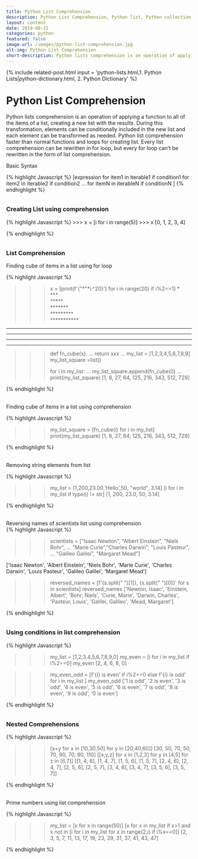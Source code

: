```yaml
---
title: Python List Comprehension
description: Python List Comprehension, Python list, Python collection, Python Arrays, Python functions, python lambda
layout: content
date: 2019-08-21
categories: python
featured: false 
image-url: /images/python-list-comprehension.jpg
alt-img: Python List Comprehension
short-description: Python lists comprehension is an operation of applying a function to all of the items of a list, creating a new list with the results. During this transformation, elements can be conditionally included in the new list and each element can be transformed as needed.
---
```


{%
include related-post.html
input = 
'python-lists.html,1. Python Lists|python-dictionary.html, 2. Python Dictionary'
%}

<h1 style="padding-top: 60px; margin-top: -40px;">Python List Comprehension</h1>

Python lists comprehension is an operation of applying a function to all of the items of a list, creating a new list with the results. During this transformation, elements can be conditionally included in the new list and each element can be transformed as needed. Python list comprehension faster than normal functions and loops for creating list. Every list comprehension can be rewritten in for loop, but every for loop can’t be rewritten in the form of list comprehension.

Basic Syntax

{% highlight Javascript %}
[expression for item1 in iterable1 if condition1 
            for item2 in iterable2 if condition2 
            ...
            for itemN in iterableN if conditionN ]
{% endhighlight %}


<h3 style="padding-top: 60px; margin-top: -40px;">Creating List using comprehension</h3>

<div class="card">
<div class="card-body">
{% highlight Javascript %}
>>> x = [i for i in range(5)]
>>> x
[0, 1, 2, 3, 4]

{% endhighlight %}
</div>
</div>


<h3 style="padding-top: 60px; margin-top: -40px;">List Comprehension</h3>

Finding cube of items in a list using for loop

<div class="card">
<div class="card-body">

{% highlight Javascript %}

>>> x = [print(f'{"*"*i:^20}') for i in range(20) if i%2==1]
         *          
        ***         
       *****        
      *******       
     *********      
    ***********     
   *************    
  ***************   
 *****************  
******************* 

>>> def fn_cube(x):
...     return x*x*x
... 
>>> my_list = [1,2,3,4,5,6,7,8,9]
>>> my_list_square =list()
>>> 
>>> for i in my_list:
...     my_list_square.append(fn_cube(i))
... 
>>> print(my_list_square)
[1, 8, 27, 64, 125, 216, 343, 512, 729]

{% endhighlight %}
</div>
</div>
<br>
Finding cube of items in a list using comprehension

<div class="card">
<div class="card-body">

{% highlight Javascript %}

>>> my_list_square = [fn_cube(i) for i in my_list]
>>> print(my_list_square)
[1, 8, 27, 64, 125, 216, 343, 512, 729]

{% endhighlight %}
</div>
</div>
<br>
Removing string elements from list

<div class="card">
<div class="card-body">

{% highlight Javascript %}

>>> my_list = [1,200,23.00,'Hello',50, "world", 3.14]
>>> [i for i in my_list if type(i) != str]
[1, 200, 23.0, 50, 3.14]

{% endhighlight %}
</div>
</div>
<br>
Reversing names of scientists list using comprehension

<div class="card">
<div class="card-body">
{% highlight Javascript %}

>>> scientists = ["Isaac Newton", "Albert Einstein", "Niels Bohr", 
...               "Marie Curie","Charles Darwin", "Louis Pasteur", 
...               "Galileo Galilei", "Margaret Mead"]
>>> 
['Isaac Newton',
 'Albert Einstein',
 'Niels Bohr',
 'Marie Curie',
 'Charles Darwin',
 'Louis Pasteur',
 'Galileo Galilei',
 'Margaret Mead']

>>> reversed_names = [f'{s.split(" ")[1]}, {s.split(" ")[0]}' for s in scientists]
>>> reversed_names
['Newton, Isaac',
 'Einstein, Albert',
 'Bohr, Niels',
 'Curie, Marie',
 'Darwin, Charles',
 'Pasteur, Louis',
 'Galilei, Galileo',
 'Mead, Margaret']

{% endhighlight %}
</div>
</div>

<h3 style="padding-top: 60px; margin-top: -40px;">Using conditions in list comprehension</h3> 

<div class="card">
<div class="card-body">

{% highlight Javascript %}

>>> my_list = [1,2,3,4,5,6,7,8,9,0]
>>> my_even = [i for i in my_list if i%2==0]
>>> my_even
[2, 4, 6, 8, 0]

>>> my_even_odd = [f'{i} is even' if i%2==0 else f'{i} is odd' for i in my_list ]
>>> my_even_odd
['1 is odd',
 '2 is even',
 '3 is odd',
 '4 is even',
 '5 is odd',
 '6 is even',
 '7 is odd',
 '8 is even',
 '9 is odd',
 '0 is even']

{% endhighlight %}
</div>
</div>

<h3 style="padding-top: 60px; margin-top: -40px;">Nested Comprehensions</h3>

<div class="card">
<div class="card-body">

{% highlight Javascript %}
>>> [x+y for x in [10,30,50] for y in [20,40,60]]
[30, 50, 70, 50, 70, 90, 70, 90, 110]
>>> [[x,y,z] for x in [1,2,3] for y in [4,5] for z in [6,7]]
[[1, 4, 6],
 [1, 4, 7],
 [1, 5, 6],
 [1, 5, 7],
 [2, 4, 6],
 [2, 4, 7],
 [2, 5, 6],
 [2, 5, 7],
 [3, 4, 6],
 [3, 4, 7],
 [3, 5, 6],
 [3, 5, 7]]

{% endhighlight %}

</div>
</div>
<br>
Prime numbers using list comprehension
<div class="card">
<div class="card-body">

{% highlight Javascript %}

>>> my_list = [x for x in range(50)]
>>> [x for x in my_list if x>1 and x not in [i for i in my_list for x in range(2,i) if i%x==0]]
[2, 3, 5, 7, 11, 13, 17, 19, 23, 29, 31, 37, 41, 43, 47]
>>> 
{% endhighlight %}

</div>
</div>